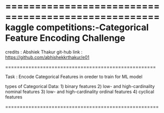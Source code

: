 ====================================================
kaggle competitions:-Categorical Feature Encoding Challenge
====================================================

credits : Abshiek Thakur
git-hub link : https://github.com/abhishekkrthakur/e01

====================================================

Task : Encode Categorical Features in oreder to train for ML model

types of Categorical Data:
       1) binary features
       2) low- and high-cardinality nominal features
       3) low- and high-cardinality ordinal features
       4) cyclical features

=====================================================
